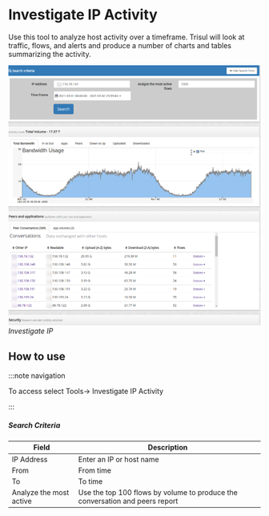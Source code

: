 # Investigate IP Activity

Use this tool to analyze host activity over a timeframe. Trisul will
look at traffic, flows, and alerts and produce a number of charts and
tables summarizing the activity.

![](images/Investigate_IP.png)  
*Investigate IP*

## How to use

:::note navigation

To access select Tools-\> Investigate IP Activity

:::

##### Search Criteria

| Field                   | Description                                                                  |
| ----------------------- | ---------------------------------------------------------------------------- |
| IP Address              | Enter an IP or host name                                                     |
| From                    | From time                                                                    |
| To                      | To time                                                                      |
| Analyze the most active | Use the top 100 flows by volume to produce the conversation and peers report |
